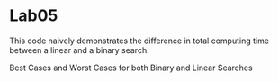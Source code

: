# Lab05

This code naively demonstrates the difference in total computing time between a linear and a binary search.

Best Cases and Worst Cases for both Binary and Linear Searches
